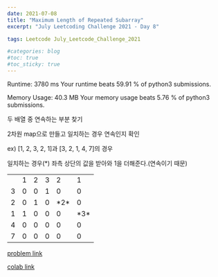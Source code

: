 ```yaml
---
date: 2021-07-08
title: "Maximum Length of Repeated Subarray"
excerpt: "July Leetcoding Challenge 2021 - Day 8"

tags: Leetcode July_Leetcode_Challenge_2021

#categories: blog
#toc: true
#toc_sticky: true
---
```


<script src="https://gist.github.com/1cg2cg3cg/4a84602c4ca1176143910482d9a983ff.js"></script>

Runtime: 3780 ms          Your runtime beats 59.91 % of python3 submissions.

Memory Usage: 40.3 MB     Your memory usage beats 5.76 % of python3 submissions.

 

두 배열 중 연속하는 부분 찾기

2차원 map으로 만들고 일치하는 경우 연속인지 확인

ex) [1, 2, 3, 2, 1]과 [3, 2, 1, 4, 7]의 경우

일치하는 경우(*) 좌측 상단의 값을 받아와 1을 더해준다.(연속이기 때문)


<table>
  <tr>
   <td>
   </td>
   <td>1
   </td>
   <td>2
   </td>
   <td>3
   </td>
   <td>2
   </td>
   <td>1
   </td>
  </tr>
  <tr>
   <td>3
   </td>
   <td>0
   </td>
   <td>0
   </td>
   <td>1
   </td>
   <td>0
   </td>
   <td>0
   </td>
  </tr>
  <tr>
   <td>2
   </td>
   <td>0
   </td>
   <td>1
   </td>
   <td>0
   </td>
   <td>*2*
   </td>
   <td>0
   </td>
  </tr>
  <tr>
   <td>1
   </td>
   <td>1
   </td>
   <td>0
   </td>
   <td>0
   </td>
   <td>0
   </td>
   <td>*3*
   </td>
  </tr>
  <tr>
   <td>4
   </td>
   <td>0
   </td>
   <td>0
   </td>
   <td>0
   </td>
   <td>0
   </td>
   <td>0
   </td>
  </tr>
  <tr>
   <td>7
   </td>
   <td>0
   </td>
   <td>0
   </td>
   <td>0
   </td>
   <td>0
   </td>
   <td>0
   </td>
  </tr>
</table>

[problem link](https://leetcode.com/problems/maximum-length-of-repeated-subarray/)

[colab link](https://colab.research.google.com/drive/1_PiPHz9kThGXNYEQj-sSuJ8N1EkA6POf)
